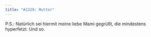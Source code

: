 ```yaml
---
title: "#1329: Mutter"
---
```


P.S.: 
Natürlich sei hiermit meine liebe Mami gegrüßt, die mindestens hyperfetzt. Und so.

